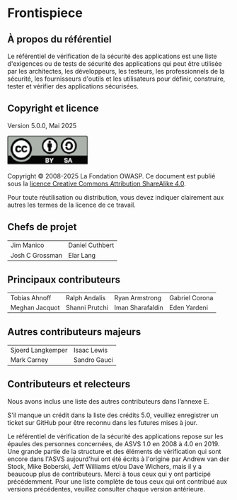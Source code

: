 # Frontispiece

## À propos du référentiel

Le référentiel de vérification de la sécurité des applications est une liste d'exigences ou de tests de sécurité des applications qui peut être utilisée par les architectes, les développeurs, les testeurs, les professionnels de la sécurité, les fournisseurs d'outils et les utilisateurs pour définir, construire, tester et vérifier des applications sécurisées.

## Copyright et licence

Version 5.0.0, Mai 2025

![license](../images/license.png)

Copyright © 2008-2025 La Fondation OWASP. Ce document est publié sous la [licence Creative Commons Attribution ShareAlike 4.0](https://creativecommons.org/licenses/by-sa/4.0/).

Pour toute réutilisation ou distribution, vous devez indiquer clairement aux autres les termes de la licence de ce travail.

## Chefs de projet

|                       |                  |
|---------------------- |----------------- |
| Jim Manico            | Daniel Cuthbert  |
| Josh C Grossman       | Elar Lang        |

## Principaux contributeurs

|                 |                   |                    |                  |
|---------------- |------------------ |------------------- |----------------- |
| Tobias Ahnoff   | Ralph Andalis     | Ryan Armstrong     | Gabriel Corona   |
| Meghan Jacquot  | Shanni Prutchi    | Iman Sharafaldin   | Eden Yardeni     |

## Autres contributeurs majeurs

|                   |                   |
|------------------ |-------------------|
| Sjoerd Langkemper | Isaac Lewis       |
| Mark Carney       | Sandro Gauci      |

## Contributeurs et relecteurs

Nous avons inclus une liste des autres contributeurs dans l’annexe E.

S'il manque un crédit dans la liste des crédits 5.0, veuillez enregistrer un ticket sur GitHub pour être reconnu dans les futures mises à jour.

Le référentiel de vérification de la sécurité des applications repose sur les épaules des personnes concernées, de ASVS 1.0 en 2008 à 4.0 en 2019. Une grande partie de la structure et des éléments de vérification qui sont encore dans l'ASVS aujourd'hui ont été écrits à l'origine par Andrew van der Stock, Mike Boberski, Jeff Williams et/ou Dave Wichers, mais il y a beaucoup plus de contributeurs. Merci à tous ceux qui y ont participé précédemment. Pour une liste complète de tous ceux qui ont contribué aux versions précédentes, veuillez consulter chaque version antérieure.
